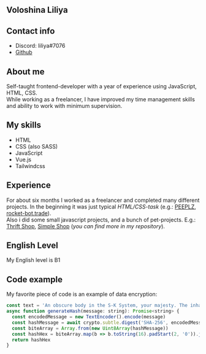 ## Voloshina Liliya

## Contact info

- Discord: liliya#7076
- [Github](https://github.com/liliyavoloshina)

## About me

Self-taught frontend-developer with a year of experience using JavaScript, HTML, CSS.
<br/>
While working as a freelancer, I have improved my time management skills and ability to work with minimum supervision.

## My skills

- HTML
- CSS (also SASS)
- JavaScript
- Vue.js
- Tailwindcss

## Experience

For about six months I worked as a freelancer and completed many different projects. In the beginning it was just typical _HTML/CSS-task_ (e.g.: [PEEPLZ](https://peeplz.online/id4/), [rocket-bot.trade](https://rocket-bot.trade/)).<br/>
Also i did some small javascript projects, and a bunch of pet-projects. E.g.: [Thrift Shop](https://thrift-shop.herokuapp.com/), [Simple Shop](https://simple-shop-sample.herokuapp.com/home) (_you can find more in my repository_).

## English Level

My English level is B1

## Code example

My favorite piece of code is an example of data encryption:

```javascript
const text = 'An obscure body in the S-K System, your majesty. The inhabitants refer to it as the planet Earth.'
async function generateHash(message: string): Promise<string> {
  const encodedMessage = new TextEncoder().encode(message)
  const hashMessage = await crypto.subtle.digest('SHA-256', encodedMessage)
  const biteArray = Array.from(new Uint8Array(hashMessage))
  const hashHex = biteArray.map(b => b.toString(16).padStart(2, '0')).join('')
  return hashHex
}
```
